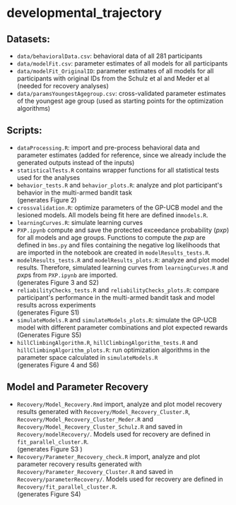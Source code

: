 # developmental_trajectory

## Datasets:    
- `data/behavioralData.csv`: behavioral data of all 281 participants   
- `data/modelFit.csv`: parameter estimates of all models for all participants   
- `data/modelFit_OriginalID`: parameter estimates of all models for all participants with original IDs from the Schulz et al and Meder et al (needed for recovery analyses)
- `data/paramsYoungestAgegroup.csv`: cross-validated parameter estimates of the youngest age group (used as starting points for the optimization algorithms)

## Scripts:   
- `dataProcessing.R`: import and pre-process behavioral data and parameter estimates (added for reference, since we already include the generated outputs instead of the inputs)
- `statisticalTests.R` contains wrapper functions for all statistical tests used for the analyses
-  `behavior_tests.R` and `behavior_plots.R`: analyze and plot participant's behavior in the multi-armed bandit task    
   (generates Figure 2)
-  `crossvalidation.R`: optimize parameters of the GP-UCB model and the lesioned models. All models being fit here are defined in`models.R`.
-  `learningCurves.R`: simulate learning curves
-  `PXP.ipynb` compute and save the protected exceedance probability (*pxp*) for all models and age groups. Functions to compute the *pxp* are defined in `bms.py` and files containing the negative log likelihoods that are imported in the notebook are created in `modelResults_tests.R`.
-  `modelResults_tests.R` and `modelResults_plots.R`: analyze and plot model results.  Therefore, simulated learning curves from `learningCurves.R` and *pxp*s from `PXP.ipynb` are imported.    
   (generates Figure 3 and S2)
-  `reliabilityChecks_tests.R` and `reliabilityChecks_plots.R`: compare participant's performance in the multi-armed bandit task and model results across experiments    
   (generates Figure S1)
-  `simulateModels.R` and `simulateModels_plots.R`: simulate the GP-UCB model with different parameter combinations and plot expected rewards    
   (Generates Figure S5)
-  `hillClimbingAlgorithm.R`, `hillClimbingAlgorithm_tests.R` and `hillClimbingAlgorithm_plots.R`: run optimization algorithms in the parameter space calculated in `simulateModels.R`   
   (generates Figure 4 and S6)
   
## Model and Parameter Recovery
- `Recovery/Model_Recovery.Rmd` import, analyze and plot model recovery results generated with `Recovery/Model_Recovery_Cluster.R`, `Recovery/Model_Recovery_Cluster_Meder.R` and `Recovery/Model_Recovery_Cluster_Schulz.R` and saved in `Recovery/modelRecovery/`. Models used for recovery are defined in `fit_parallel_cluster.R`.    
  (generates Figure S3 )
- `Recovery/Parameter_Recovery_check.R` import, analyze and plot parameter recovery results generated with `Recovery/Parameter_Recovery_Cluster.R` and saved in `Recovery/parameterRecovery/`. Models used for recovery are defined in `Recovery/fit_parallel_cluster.R`.    
  (generates Figure S4)
